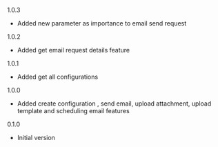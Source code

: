 1.0.3
* Added new parameter as importance to email send request

1.0.2
* Added get email request details feature

1.0.1
* Added get all configurations

1.0.0
* Added create configuration , send email, upload attachment, upload template and scheduling email features

0.1.0
* Initial version